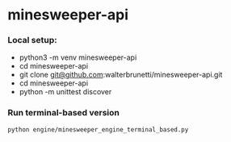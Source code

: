 # minesweeper-api


### Local setup:

* python3 -m venv minesweeper-api
* cd minesweeper-api
* git clone git@github.com:walterbrunetti/minesweeper-api.git
* cd minesweeper-api
* python -m unittest discover

### Run terminal-based version
```python engine/minesweeper_engine_terminal_based.py```
